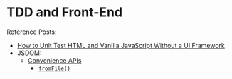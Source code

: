 # TDD and Front-End

Reference Posts:
- [How to Unit Test HTML and Vanilla JavaScript Without a UI Framework](https://levelup.gitconnected.com/how-to-unit-test-html-and-vanilla-javascript-without-a-ui-framework-c4c89c9f5e56)
- JSDOM:
    - [Convenience APIs](https://github.com/jsdom/jsdom#convenience-apis)
        - [`fromFile()`](https://github.com/jsdom/jsdom#fromfile)